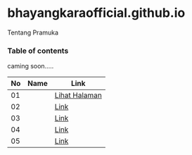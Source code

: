 # bhayangkaraofficial.github.io
Tentang Pramuka
### Table of contents
 
 caming soon.....
 
|  No  |  Name  | Link  |
|------|----------------|--------------|
|  01  | 	  |[Lihat Halaman]()|	         
|  02  | 	  |[Link]()|
|  03  | 	          |[Link]()|	 
|  04  | 		      |[Link]()|	      
|  05  | 			  |[Link]()|		
